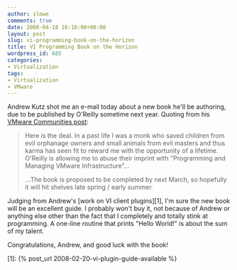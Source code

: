 ```yaml
---
author: slowe
comments: true
date: 2008-04-18 16:16:00+00:00
layout: post
slug: vi-programming-book-on-the-horizon
title: VI Programming Book on the Horizon
wordpress_id: 685
categories:
- Virtualization
tags:
- Virtualization
- VMware
---
```


Andrew Kutz shot me an e-mail today about a new book he'll be authoring, due to be published by O'Reilly sometime next year. Quoting from his [VMware Communities post](http://communities.vmware.com/thread/140270):

>Here is the deal. In a past life I was a monk who saved children from evil orphanage owners and small animals from evil masters and thus karma has seen fit to reward me with the opportunity of a lifetime. O'Reilly is allowing me to abuse their imprint with "Programming and Managing VMware Infrastructure"...
>
>...The book is proposed to be completed by next March, so hopefully it will hit shelves late spring / early summer.

Judging from Andrew's [work on VI client plugins][1], I'm sure the new book will be an excellent guide. I probably won't buy it, not because of Andrew or anything else other than the fact that I completely and totally stink at programming. A one-line routine that prints "Hello World!" is about the sum of my talent.

Congratulations, Andrew, and good luck with the book!

[1]: {% post_url 2008-02-20-vi-plugin-guide-available %}
